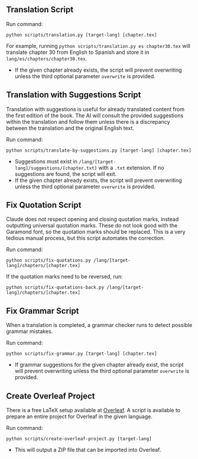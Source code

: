## Translation Script
Run command:

```
python scripts/translation.py [target-lang] [chapter.tex]
```
For example, running `python scripts/translation.py es chapter30.tex` will translate chapter 30 from English to Spanish and store it in `lang/es/chapters/chapter30.tex`.

- If the given chapter already exists, the script will prevent overwriting unless the third optional parameter `overwrite` is provided.

## Translation with Suggestions Script
Translation with suggestions is useful for already translated content from the first edition of the book. The AI will consult the provided suggestions within the translation and follow them unless there is a discrepancy between the translation and the original English text.

Run command:
```
python scripts/translate-by-suggestions.py [target-lang] [chapter.tex]
```
- Suggestions must exist in `/lang/[target-lang]/suggestions/[chapter.txt]` with a `.txt` extension. If no suggestions are found, the script will exit.
- If the given chapter already exists, the script will prevent overwriting unless the third optional parameter `overwrite` is provided.

## Fix Quotation Script
Claude does not respect opening and closing quotation marks, instead outputting universal quotation marks. These do not look good with the Garamond font, so the quotation marks should be replaced. This is a very tedious manual process, but this script automates the correction.

Run command:
```
python scripts/fix-quotations.py /lang/[target-lang]/chapters/[chapter.tex]
```
If the quotation marks need to be reversed, run:
```
python scripts/fix-quotations-back.py /lang/[target-lang]/chapters/[chapter.tex]
```
## Fix Grammar Script
When a translation is completed, a grammar checker runs to detect possible grammar mistakes.

Run command:
```
python scripts/fix-grammar.py [target-lang] [chapter.tex]
```
- If grammar suggestions for the given chapter already exist, the script will prevent overwriting unless the third optional parameter `overwrite` is provided.

## Create Overleaf Project
There is a free LaTeX setup available at [Overleaf](https://overleaf.com). A script is available to prepare an entire project for Overleaf in the given language.

Run command:
```
python scripts/create-overleaf-project.py [target-lang]
```
- This will output a ZIP file that can be imported into Overleaf.